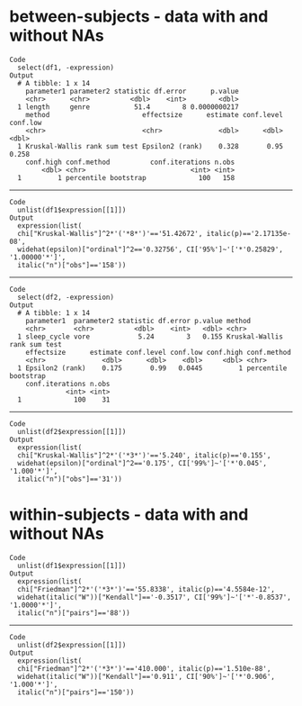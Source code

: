 # between-subjects - data with and without NAs

    Code
      select(df1, -expression)
    Output
      # A tibble: 1 x 14
        parameter1 parameter2 statistic df.error      p.value
        <chr>      <chr>          <dbl>    <int>        <dbl>
      1 length     genre           51.4        8 0.0000000217
        method                       effectsize      estimate conf.level conf.low
        <chr>                        <chr>              <dbl>      <dbl>    <dbl>
      1 Kruskal-Wallis rank sum test Epsilon2 (rank)    0.328       0.95    0.258
        conf.high conf.method          conf.iterations n.obs
            <dbl> <chr>                          <int> <int>
      1         1 percentile bootstrap             100   158

---

    Code
      unlist(df1$expression[[1]])
    Output
      expression(list(
      chi["Kruskal-Wallis"]^2*'('*8*')'=='51.42672', italic(p)=='2.17135e-08',
      widehat(epsilon)["ordinal"]^2=='0.32756', CI['95%']~'['*'0.25829', '1.00000'*']',
      italic("n")["obs"]=='158'))

---

    Code
      select(df2, -expression)
    Output
      # A tibble: 1 x 14
        parameter1  parameter2 statistic df.error p.value method                      
        <chr>       <chr>          <dbl>    <int>   <dbl> <chr>                       
      1 sleep_cycle vore            5.24        3   0.155 Kruskal-Wallis rank sum test
        effectsize      estimate conf.level conf.low conf.high conf.method         
        <chr>              <dbl>      <dbl>    <dbl>     <dbl> <chr>               
      1 Epsilon2 (rank)    0.175       0.99   0.0445         1 percentile bootstrap
        conf.iterations n.obs
                  <int> <int>
      1             100    31

---

    Code
      unlist(df2$expression[[1]])
    Output
      expression(list(
      chi["Kruskal-Wallis"]^2*'('*3*')'=='5.240', italic(p)=='0.155',
      widehat(epsilon)["ordinal"]^2=='0.175', CI['99%']~'['*'0.045', '1.000'*']',
      italic("n")["obs"]=='31'))

# within-subjects - data with and without NAs

    Code
      unlist(df1$expression[[1]])
    Output
      expression(list(
      chi["Friedman"]^2*'('*3*')'=='55.8338', italic(p)=='4.5584e-12',
      widehat(italic("W"))["Kendall"]=='-0.3517', CI['99%']~'['*'-0.8537', '1.0000'*']',
      italic("n")["pairs"]=='88'))

---

    Code
      unlist(df2$expression[[1]])
    Output
      expression(list(
      chi["Friedman"]^2*'('*3*')'=='410.000', italic(p)=='1.510e-88',
      widehat(italic("W"))["Kendall"]=='0.911', CI['90%']~'['*'0.906', '1.000'*']',
      italic("n")["pairs"]=='150'))


